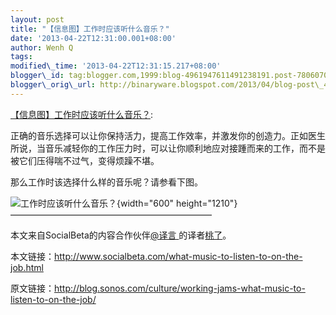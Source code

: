 ```yaml
--- 
layout: post 
title: "【信息图】工作时应该听什么音乐？" 
date: '2013-04-22T12:31:00.001+08:00' 
author: Wenh Q
tags:
modified\_time: '2013-04-22T12:31:15.217+08:00' 
blogger\_id: tag:blogger.com,1999:blog-4961947611491238191.post-7806070223105182023
blogger\_orig\_url: http://binaryware.blogspot.com/2013/04/blog-post\_4520.html
---
```

[【信息图】工作时应该听什么音乐？](http://www.oschina.net/news/39781/what-music-to-listen-to-on-the-job):

正确的音乐选择可以让你保持活力，提高工作效率，并激发你的创造力。正如医生所说，当音乐减轻你的工作压力时，可以让你顺利地应对接踵而来的工作，而不是被它们压得喘不过气，变得烦躁不堪。

那么工作时该选择什么样的音乐呢？请参看下图。<span
style="text-align: center;"> </span>

<div style="text-align: left;">

![](http://static.oschina.net/uploads/img/201304/21085306_Vj3E.jpg "工作时应该听什么音乐？"){width="600"
height="1210"} ———————————————————————

本文来自SocialBeta的内容合作伙伴[@译言 ](http://select.yeeyan.org/view/66502/356872)的译者[桃了](http://user.yeeyan.org/u/Ellixs)。

</div>

本文链接：<http://www.socialbeta.com/what-music-to-listen-to-on-the-job.html>

原文链接：<http://blog.sonos.com/culture/working-jams-what-music-to-listen-to-on-the-job/>
